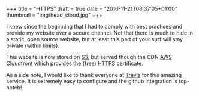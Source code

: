 +++
title = "HTTPS"
draft = true
date = "2016-11-21T08:37:05+01:00"
thumbnail = "img/head_cloud.jpg"
+++

I knew since the beginning that I had to comply with best practices and provide my website over a secure
channel. Not that there is much to hide in a static, open source website, but at least this part of
your surf will stay private (within [limits](https://news.ycombinator.com/item?id=7730265)).

This website is now stored on [S3](https://aws.amazon.com/s3/), but served though the CDN
[AWS Cloudfront](https://aws.amazon.com/cloudfront/) which provides the (free) HTTPS certificate.

As a side note, I would like to thank everyone at [Travis](https://travis-ci.org/) for this amazing
service. It is extremely easy to configure and the github integration is top-notch!
